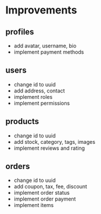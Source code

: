 # Improvements

## profiles
- add avatar, username, bio
- implement payment methods

## users
- change id to uuid
- add address, contact
- implement roles
- implement permissions

## products
- change id to uuid
- add stock, category, tags, images
- implement reviews and rating

## orders
- change id to uuid
- add coupon, tax, fee, discount
- implement order status
- implement order payment
- implement items
